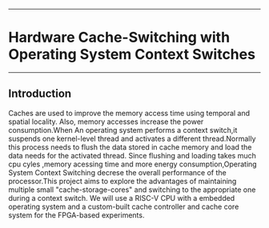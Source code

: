 ___
# Hardware Cache-Switching with Operating System Context Switches
___

## Introduction

Caches are used to improve the memory access time using temporal and spatial locality. Also, memory accesses increase the power consumption.When An operating system performs a context switch,it suspends one kernel-level thread and activates a different thread.Normally this process needs to flush the data stored in cache memory and load the data needs for the activated thread. Since flushing and loading takes much  cpu cyles ,memory acessing time and more energy consumption,Operating System Context Switching decrese the overall performance of the processor.This project aims to explore the advantages of maintaining multiple small "cache-storage-cores" and switching to the appropriate one during a context switch. We will use a RISC-V CPU with a embedded operating system and a custom-built cache controller and cache core system for the FPGA-based experiments.
